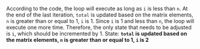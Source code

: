 According to the code, the loop will execute as long as `i` is less than `n`. At the end of the last iteration, `total` is updated based on the matrix elements, `n` is greater than or equal to 1, `i` is 1. Since `i` is 1 and less than `n`, the loop will execute one more time. Therefore, the only state that needs to be adjusted is `i`, which should be incremented by 1.
State: **`total` is updated based on the matrix elements, `n` is greater than or equal to 1, `i` is 2**